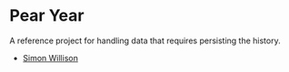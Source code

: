 # Pear Year

A reference project for handling data that requires persisting the history.

- [Simon Willison](https://simonwillison.net/2023/Apr/15/sqlite-history/)
